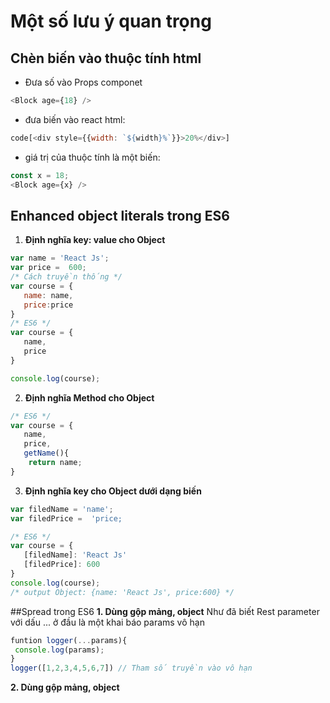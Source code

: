 # Một số lưu ý quan trọng

## Chèn biến vào thuộc tính html
+ Đưa số vào Props componet 
```js
<Block age={18} />
```
+ đưa biến vào react html:
```js
code[<div style={{width: `${width}%`}}>20%</div>]
```
+ giá trị của thuộc tính là một biến:
```js
const x = 18;
<Block age={x} />
```
## Enhanced object literals trong ES6
1. **Định nghĩa key: value cho Object**
```js
var name = 'React Js';
var price =  600;
/* Cách truyền thống */
var course = {
   name: name,
   price:price
}
/* ES6 */
var course = {
   name,
   price
}

console.log(course);


```
2. **Định nghĩa Method cho Object**

```js
/* ES6 */
var course = {
   name,
   price,
   getName(){
    return name;
}
```

3. **Định nghĩa key cho Object dưới dạng biến**

```js
var filedName = 'name';
var filedPrice =  'price;

/* ES6 */
var course = {
   [filedName]: 'React Js'
   [filedPrice]: 600
}
console.log(course);
/* output Object: {name: 'React Js', price:600} */
```

##Spread trong ES6
**1. Dùng gộp mảng, object**
Như đã biết Rest parameter với dấu ... ở đầu là một khai báo params vô hạn

```js
funtion logger(...params){
 console.log(params);
}
logger([1,2,3,4,5,6,7]) // Tham số truyền vào vô hạn
```
**2. Dùng gộp mảng, object**
